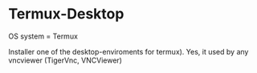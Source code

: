 # Termux-Desktop

OS system = Termux

Installer one of the desktop-enviroments for termux). Yes, it used by any vncviewer (TigerVnc, VNCViewer)
